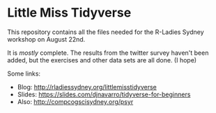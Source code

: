 # Little Miss Tidyverse

This repository contains all the files needed for the R-Ladies Sydney workshop on August 22nd.

It is *mostly* complete. The results from the twitter survey haven't been added, but the exercises and other data sets are all done. (I hope) 

Some links:

- Blog: http://rladiessydney.org/littlemisstidyverse
- Slides: https://slides.com/djnavarro/tidyverse-for-beginners
- Also: http://compcogscisydney.org/psyr
